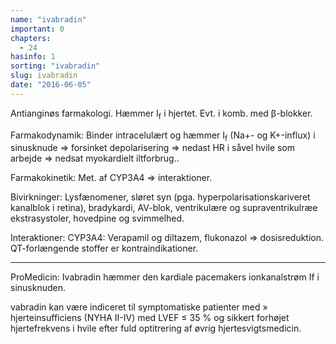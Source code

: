 ```yaml
---
name: "ivabradin"
important: 0
chapters:
  - 24
hasinfo: 1
sorting: "ivabradin"
slug: ivabradin
date: "2016-06-05"
---
```


Antianginøs farmakologi. Hæmmer I<sub>f</sub> i hjertet. Evt. i komb. med
β-blokker.

Farmakodynamik: Binder intracelulært og hæmmer I<sub>f</sub> (Na+- og K+-influx)
i sinusknude => forsinket depolarisering => nedast HR i såvel hvile som arbejde
=> nedsat myokardielt iltforbrug..

Farmakokinetik: Met. af CYP3A4 => interaktioner.

Bivirkninger: Lysfænomener, sløret syn (pga. hyperpolarisationskariveret
kanalblok i retina), bradykardi, AV-blok, ventrikulære og supraventrikulræe
ekstrasystoler, hovedpine og svimmelhed.

Interaktioner: CYP3A4: Verapamil og diltazem, flukonazol => dosisreduktion.
QT-forlængende stoffer er kontraindikationer.

<hr>

ProMedicin: Ivabradin hæmmer den kardiale pacemakers ionkanalstrøm If i
sinusknuden.

vabradin kan være indiceret til symptomatiske patienter med » hjerteinsufficiens
(NYHA II-IV) med LVEF ≤ 35 % og sikkert forhøjet hjertefrekvens i hvile efter
fuld optitrering af øvrig hjertesvigtsmedicin.
